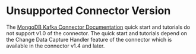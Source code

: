# Unsupported Connector Version

The [MongoDB Kafka Connector Documentation](https://docs.mongodb.com/kafka-connector/current/)
quick start and tutorials do not support v1.0 of the connector. The quick start and tutorials depend on the Change Data Capture Handler
feature of the connector which is available in the connector v1.4 and later.
